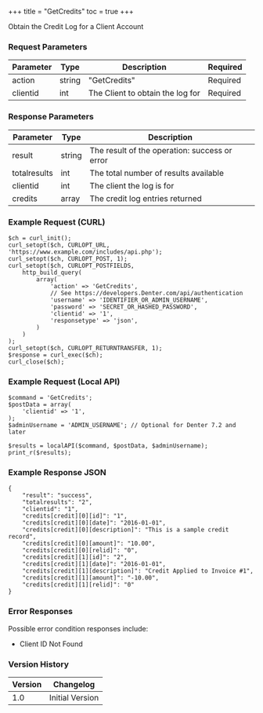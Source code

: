 +++
title = "GetCredits"
toc = true
+++

Obtain the Credit Log for a Client Account

### Request Parameters

| Parameter | Type | Description | Required |
| --------- | ---- | ----------- | -------- |
| action | string | "GetCredits" | Required |
| clientid | int | The Client to obtain the log for | Required |

### Response Parameters

| Parameter | Type | Description |
| --------- | ---- | ----------- |
| result | string | The result of the operation: success or error |
| totalresults | int | The total number of results available |
| clientid | int | The client the log is for |
| credits | array | The credit log entries returned |


### Example Request (CURL)

```
$ch = curl_init();
curl_setopt($ch, CURLOPT_URL, 'https://www.example.com/includes/api.php');
curl_setopt($ch, CURLOPT_POST, 1);
curl_setopt($ch, CURLOPT_POSTFIELDS,
    http_build_query(
        array(
            'action' => 'GetCredits',
            // See https://developers.Denter.com/api/authentication
            'username' => 'IDENTIFIER_OR_ADMIN_USERNAME',
            'password' => 'SECRET_OR_HASHED_PASSWORD',
            'clientid' => '1',
            'responsetype' => 'json',
        )
    )
);
curl_setopt($ch, CURLOPT_RETURNTRANSFER, 1);
$response = curl_exec($ch);
curl_close($ch);
```


### Example Request (Local API)

```
$command = 'GetCredits';
$postData = array(
    'clientid' => '1',
);
$adminUsername = 'ADMIN_USERNAME'; // Optional for Denter 7.2 and later

$results = localAPI($command, $postData, $adminUsername);
print_r($results);
```


### Example Response JSON

```
{
    "result": "success",
    "totalresults": "2",
    "clientid": "1",
    "credits[credit][0][id]": "1",
    "credits[credit][0][date]": "2016-01-01",
    "credits[credit][0][description]": "This is a sample credit record",
    "credits[credit][0][amount]": "10.00",
    "credits[credit][0][relid]": "0",
    "credits[credit][1][id]": "2",
    "credits[credit][1][date]": "2016-01-01",
    "credits[credit][1][description]": "Credit Applied to Invoice #1",
    "credits[credit][1][amount]": "-10.00",
    "credits[credit][1][relid]": "0"
}
```


### Error Responses

Possible error condition responses include:

* Client ID Not Found


### Version History

| Version | Changelog |
| ------- | --------- |
| 1.0 | Initial Version |
